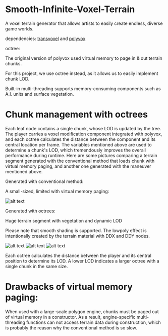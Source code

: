 # Smooth-Infinite-Voxel-Terrain
A voxel terrain generator that allows artists to easily create endless, diverse game worlds.

dependencies: [transvoxel](www.transvoxel.org) and [polyvox](www.volumesoffun.com)

octree: 

The original version of polyvox used virtual memory to page in & out terrain chunks.

For this project, we use octree instead, as it allows us to easily implement chunk LOD.

Built-in multi-threading supports memory-consuming components such as A.I. units and surface vegetation.

# Chunk management with octrees
Each leaf node contains a single chunk, whose LOD is updated by the tree. The player carries a voxel modification component integrated with polyvox, and each octree calculates the distance between the component and its central location per frame. The variables mentioned above are used to determine a chunk's LOD, which tremendously improves the overall performance during runtime. Here are some pictures comparing a terrain segment generated with the conventional method that loads chunk with virtual memory paging, and another one generated with the maneuver mentioned above.

Generated with conventional method:

A small-sized, limited with virtual memory paging:

![alt text](https://i2.wp.com/cplusplusgametricks.files.wordpress.com/2017/12/screen-shot-2017-12-19-at-10-38-31-pm.png?ssl=1&w=450)

Generated with octrees:

Huge terrain segment with vegetation and dynamic LOD

Please note that smooth shading is supported. The lowpoly effect is intentionally created by the terrain material with DDX and DDY nodes.

![alt text](https://i1.wp.com/cplusplusgametricks.files.wordpress.com/2018/01/screen-shot-2018-01-02-at-4-36-03-pm.png?ssl=1&w=450)
![alt text](https://i0.wp.com/cplusplusgametricks.files.wordpress.com/2018/01/screen-shot-2017-12-28-at-10-15-13-am.png?ssl=1&w=450)
![alt text](https://i1.wp.com/cplusplusgametricks.files.wordpress.com/2018/01/screen-shot-2018-01-02-at-4-36-54-pm.png?ssl=1&w=450)

Each octree calculates the distance between the player and its central position to determine its LOD. A lower LOD indicates a larger octree with a single chunk in the same size.

# Drawbacks of virtual memory paging:
When used with a large-scale polygon engine, chunks must be paged out of virtual memory in a constructor. As a result, engine-specific multi-threading functions can not access terrain data during construction, which is probably the reason why the conventional method is so slow.
